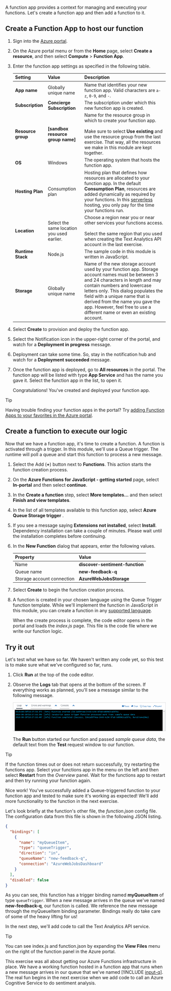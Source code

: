  A function app provides a context for managing and executing your functions. Let's create a function app and then add a function to it.

## Create a Function App to host our function

1. Sign into the [Azure portal](https://portal.azure.com).

1. On the Azure portal menu or from the **Home** page, select **Create a resource**, and then select **Compute** > **Function App**.

1. Enter the function app settings as specified in the following table.

    | Setting      | Value  | Description                                        |
    | ------------ |  ------- | -------------------------------------------------- |
    | **App name** | Globally unique name | Name that identifies your new function app. Valid characters are `a-z`, `0-9`, and `-`.  |
    | **Subscription** | **Concierge Subscription** | The subscription under which this new function app is created. |
    | **Resource group**|  **<rgn>[sandbox resource group name]</rgn>** | Name for the resource group in which to create your function app.<br/><br/>Make sure to select **Use existing** and use the resource group from the last exercise. That way, all the resources we make in this module are kept together. |
    | **OS** | Windows | The operating system that hosts the function app.  |
    | **Hosting Plan** |   Consumption plan | Hosting plan that defines how resources are allocated to your function app. In the default **Consumption Plan**, resources are added dynamically as required by your functions. In this [serverless](https://azure.microsoft.com/overview/serverless-computing/) hosting, you only pay for the time your functions run.   |
    | **Location** | Select the same location you used earlier. | Choose a region near you or near other services your functions access.<br/><br/>Select the same region that you used when creating the Text Analytics API account in the last exercise. |
    | **Runtime Stack** | Node.js | The sample code in this module is written in JavaScript.  |
    | **Storage** |  Globally unique name |  Name of the new storage account used by your function app. Storage account names must be between 3 and 24 characters in length and may contain numbers and lowercase letters only. This dialog populates the field with a unique name that is derived from the name you gave the app. However, feel free to use a different name or even an existing account. |

1. Select **Create** to provision and deploy the function app.

1. Select the Notification icon in the upper-right corner of the portal, and watch for a **Deployment in progress** message.

1. Deployment can take some time. So, stay in the notification hub and  watch for a **Deployment succeeded** message.

1. Once the function app is deployed, go to **All resources** in the portal. The function app will be listed with type **App Service** and has the name you gave it. Select the function app in the list, to open it.

    Congratulations! You've created and deployed your function app.

> [!TIP]
> Having trouble finding your function apps in the portal? Try [adding Function Apps to your favorites in the Azure portal](https://docs.microsoft.com/azure/azure-functions/functions-how-to-use-azure-function-app-settings).

## Create a function to execute our logic

Now that we have a function app, it's time to create a function. A function is activated through a trigger. In this module, we'll use a Queue trigger. The runtime will poll a queue and start this function to process a new message.

1. Select the Add (**+**) button next to **Functions**. This action starts the function creation process.

1. On the **Azure Functions for JavaScript - getting started** page, select **In-portal** and then select **continue**.

1. In the **Create a function** step, select **More templates...** and then select **Finish and view templates**.

1. In the list of all templates available to this function app, select **Azure Queue Storage trigger** .

1. If you see a message saying  **Extensions not installed**, select **Install**. Dependency installation can take a couple of minutes. Please wait until the installation completes before continuing.

1. In the **New Function** dialog that appears, enter the following values.

    |Property  |Value  |
    |---------|---------|
    |Name     |   **discover-sentiment-function**      |
    |Queue name     |   **new-feedback-q**      |
    |Storage account connection        |  **AzureWebJobsStorage**       |

1. Select **Create** to begin the function creation process.

1. A function is created in your chosen language using the Queue Trigger function template. While we'll implement the function in JavaScript in this module, you can create a function in any [supported language](https://docs.microsoft.com/azure/azure-functions/supported-languages).

    When the create process is complete, the code editor opens in the portal and loads the *index.js* page. This file is the code file where we write our function logic.

## Try it out

Let's test what we have so far. We haven't written any code yet, so this test is to make sure what we've configured so far, runs.

1. Click **Run** at the top of the code editor.

1. Observe the **Logs** tab that opens at the bottom of the screen. If everything works as planned, you'll see a message similar to the following message.

    ![Screenshot of response message of a successful call to our function.](media/func-default-run.png)

    The **Run** button started our function and passed *sample queue data*, the default text from the **Test** request window to our function.

> [!TIP]
> If the function times out or does not return successfully, try restarting the functions app. Select your functions app in the menu on the left and then select **Restart** from the *Overview* panel. Wait for the functions app to restart and then try running your function again. 

Nice work! You've successfully added a Queue-triggered function to your function app and tested to make sure it's working as expected! We'll add more functionality to the function in the next exercise.

Let's look briefly at the function's other file, the *function.json* config file. The configuration data from this file is shown in the following JSON listing.

```json
{
  "bindings": [
    {
      "name": "myQueueItem",
      "type": "queueTrigger",
      "direction": "in",
      "queueName": "new-feedback-q",
      "connection": "AzureWebJobsDashboard"
    }
  ],
  "disabled": false
}
```

As you can see, this function has a trigger binding named **myQueueItem** of type `queueTrigger`. When a new message arrives in the queue we've named **new-feedback-q**, our function is called. We reference the new message through the myQueueItem binding parameter. Bindings really do take care of some of the heavy lifting for us!

In the next step, we'll add code to call the Text Analytics API service.

> [!TIP]
> You can see index.js and function.json by expanding the **View Files** menu on the right of the function panel in the Azure portal.

This exercise was all about getting our Azure Functions infrastructure in place. We have a working function hosted in a function app that runs when a new message arrives in our queue that we've named [!INCLUDE [input-q](./q-name-input.md)]. The real fun begins in the next exercise when we add code to call an Azure Cognitive Service to do sentiment analysis.
